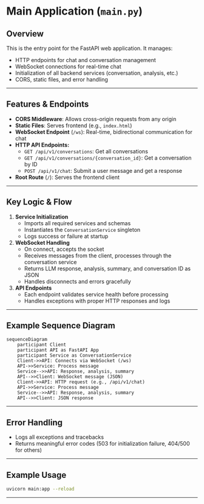 # Main Application (`main.py`)

## Overview

This is the entry point for the FastAPI web application. It manages:
- HTTP endpoints for chat and conversation management
- WebSocket connections for real-time chat
- Initialization of all backend services (conversation, analysis, etc.)
- CORS, static files, and error handling

---

## Features & Endpoints

- **CORS Middleware**: Allows cross-origin requests from any origin
- **Static Files**: Serves frontend (e.g., `index.html`)
- **WebSocket Endpoint** (`/ws`): Real-time, bidirectional communication for chat
- **HTTP API Endpoints:**
    - `GET /api/v1/conversations`: Get all conversations
    - `GET /api/v1/conversations/{conversation_id}`: Get a conversation by ID
    - `POST /api/v1/chat`: Submit a user message and get a response
- **Root Route** (`/`): Serves the frontend client

---

## Key Logic & Flow

1. **Service Initialization**
    - Imports all required services and schemas
    - Instantiates the `ConversationService` singleton
    - Logs success or failure at startup
2. **WebSocket Handling**
    - On connect, accepts the socket
    - Receives messages from the client, processes through the conversation service
    - Returns LLM response, analysis, summary, and conversation ID as JSON
    - Handles disconnects and errors gracefully
3. **API Endpoints**
    - Each endpoint validates service health before processing
    - Handles exceptions with proper HTTP responses and logs

---

## Example Sequence Diagram

```mermaid
sequenceDiagram
    participant Client
    participant API as FastAPI App
    participant Service as ConversationService
    Client->>API: Connects via WebSocket (/ws)
    API->>Service: Process message
    Service-->>API: Response, analysis, summary
    API-->>Client: WebSocket message (JSON)
    Client->>API: HTTP request (e.g., /api/v1/chat)
    API->>Service: Process message
    Service-->>API: Response, analysis, summary
    API-->>Client: JSON response
```

---

## Error Handling
- Logs all exceptions and tracebacks
- Returns meaningful error codes (503 for initialization failure, 404/500 for others)

---

## Example Usage

```bash
uvicorn main:app --reload
```

---
